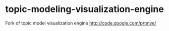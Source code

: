 topic-modeling-visualization-engine
===================================

Fork of topic model visualization engine  http://code.google.com/p/tmve/
